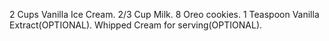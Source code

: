 2 Cups Vanilla Ice Cream.
2/3 Cup Milk.
8 Oreo cookies.
1 Teaspoon Vanilla Extract(OPTIONAL).
Whipped Cream for serving(OPTIONAL).